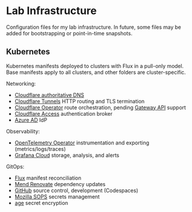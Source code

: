 # Lab Infrastructure
Configuration files for my lab infrastructure. In future, some files may be added for bootstrapping or point-in-time snapshots.

## Kubernetes 
Kubernetes manifests deployed to clusters with Flux in a pull-only model. Base manifests apply to all clusters, and other folders are cluster-specific.

Networking:
* [Cloudflare authoritative DNS](https://www.cloudflare.com/dns/)
* [Cloudflare Tunnels](https://www.cloudflare.com/products/tunnel/) HTTP routing and TLS termination
* [Cloudflare Operator](https://github.com/adyanth/cloudflare-operator) route orchestration, pending [Gateway API](https://gateway-api.sigs.k8s.io/) support
* [Cloudflare Access](https://www.cloudflare.com/products/zero-trust/access/) authentication broker
* [Azure AD](https://www.microsoft.com/microsoft-365/p/microsoft-365-personal/cfq7ttc0k5bf) IdP

Observability:
* [OpenTelemetry Operator](https://github.com/open-telemetry/opentelemetry-operator) instrumentation and exporting (metrics/logs/traces)
* [Grafana Cloud](https://grafana.com/products/cloud/) storage, analysis, and alerts

GitOps:
* [Flux](https://fluxcd.io/) manifest reconciliation
* [Mend Renovate](https://www.mend.io/free-developer-tools/renovate/) dependency updates
* [GitHub](https://github.com/) source control, development (Codespaces)
* [Mozilla SOPS](https://github.com/mozilla/sops) secrets management
* [age](https://github.com/FiloSottile/age) secret encryption
